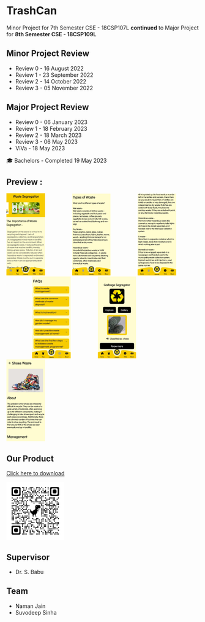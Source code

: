 # TrashCan
Minor Project for 7th Semester CSE - 18CSP107L **continued** to Major Project for **8th Semester CSE - 18CSP109L**

<!---Link to Kaggle Notebook :

https://www.kaggle.com/code/suvooo/garbage-classification-keras-transfer-learning/edit -->

## Minor Project Review
- Review 0 - 16 August 2022
- Review 1 - 23 September 2022
- Review 2 - 14 October 2022
- Review 3 - 05 November 2022

## Major Project Review
- Review 0 - 06 January 2023
- Review 1 - 18 February 2023
- Review 2 - 18 March 2023
- Review 3 - 06 May 2023
- ViVa - 18 May 2023

🎓 Bachelors - Completed 19 May 2023

## Preview : 

<p align="left">
<img width=20% src="./Application/App/assets/preview1.jpg"> &ensp;&ensp;&ensp;&ensp;&ensp;&ensp;&ensp;&ensp;&ensp;
<img width=20% src="./Application/App/assets/preview2.jpg"> &ensp;&ensp;&ensp;&ensp;&ensp;&ensp;&ensp;&ensp;&ensp; 
<img width=20% src="./Application/App/assets/preview3.jpg"> &ensp;&ensp;&ensp;&ensp;&ensp;&ensp;&ensp;&ensp;&ensp;
<img width=20% src="./Application/App/assets/preview4.jpg"> &ensp;&ensp;&ensp;&ensp;&ensp;&ensp;&ensp;&ensp;&ensp;
<img width=20% src="./Application/App/assets/preview5.jpg"> &ensp;&ensp;&ensp;&ensp;&ensp;&ensp;&ensp;&ensp;&ensp;
<img width=20% src="./Application/App/assets/preview6.jpg"> &ensp;&ensp;&ensp;&ensp;&ensp;&ensp;&ensp;&ensp;&ensp;
</p>

## Our Product
[Click here to download](https://drive.google.com/file/d/1WGyjP_dSOpoTMVstzfxC8CUooF86fvI-/view?usp=sharing) <br>

<img width=30% src="./Application/App/assets/applink.png"> &ensp;&ensp;&ensp;&ensp;&ensp;&ensp;&ensp;&ensp;&ensp;

## Supervisor
- Dr. S. Babu 

## Team
- Naman Jain
- Suvodeep Sinha
